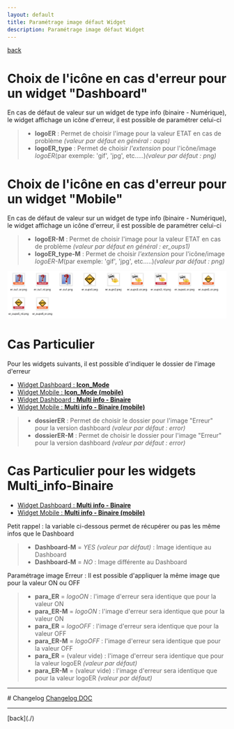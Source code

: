 ```yaml
---
layout: default
title: Paramétrage image défaut Widget
description: Paramétrage image défaut Widget
---
```

[back](./)
# Choix de l'icône en cas d'erreur pour un widget "Dashboard"
En cas de défaut de valeur sur un widget de type info (binaire - Numérique), le widget affichage un icône d'erreur, il est possible de paramétrer celui-ci
<blockquote>
    <ul>
        <li><b>logoER</b> : Permet de choisir l'image pour la valeur ETAT en cas de problème <i>(valeur par défaut en général : oups)</i></li>
        <li><b>logoER_type</b> : Permet de choisir <i>l'extension</i> pour l'icône/image <i>logoER</i>(par exemple: 'gif', 'jpg', etc.....)<i>(valeur par défaut : png)</i></li>
    </ul>
</blockquote>

# Choix de l'icône en cas d'erreur pour un widget "Mobile"
En cas de défaut de valeur sur un widget de type info (binaire - Numérique), le widget affichage un icône d'erreur, il est possible de paramétrer celui-ci
<blockquote>
    <ul>
        <li><b>logoER-M</b> : Permet de choisir l'image pour la valeur ETAT en cas de problème <i>(valeur par défaut en général : er_oups1)</i></li>
        <li><b>logoER_type-M</b> : Permet de choisir <i>l'extension</i> pour l'icône/image <i>logoER-M</i>(par exemple: 'gif', 'jpg', etc.....)<i>(valeur par défaut : png)</i></li>
    </ul>
</blockquote>

<p><img src="../img/visuel/error.png" alt="Error" /></p>

# Cas Particulier
Pour les widgets suivants, il est possible d'indiquer le dossier de l'image d'erreur
<ul>
    <li><a href="WIDGET_d_Icon_Mode.html">Widget Dashboard : <b>Icon_Mode</b></a></li>
    <li><a href="WIDGET_m_Icon_Mode.html">Widget Mobile : <b>Icon_Mode (mobile)</b></a></li>
    <li><a href="WIDGET_d_Multi_info_Binaire.html">Widget Dashboard : <b>Multi info - Binaire</b></a></li>
    <li><a href="WIDGET_m_Multi_info_Binaire.html">Widget Mobile : <b>Multi info - Binaire (mobile)</b></a></li>
</ul>
<blockquote>
    <ul>
        <li><b>dossierER</b> : Permet de choisir le dossier pour l'image "Erreur" pour la version dashboard <i>(valeur par défaut : error)</i></li>
        <li><b>dossierER-M</b> : Permet de choisir le dossier pour l'image "Erreur" pour la version dashboard <i>(valeur par défaut : error)</i></li>
    </ul>
</blockquote>

# Cas Particulier pour les widgets Multi_info-Binaire
<ul>
    <li><a href="WIDGET_d_Multi_info_Binaire.html">Widget Dashboard : <b>Multi info - Binaire</b></a></li>
    <li><a href="WIDGET_m_Multi_info_Binaire.html">Widget Mobile : <b>Multi info - Binaire (mobile)</b></a></li>
</ul>

Petit rappel : la variable ci-dessous permet de récupérer ou pas les même infos que le Dashboard
<blockquote>
    <ul>
        <li><b>Dashboard-M</b> = <i>YES (valeur par défaut)</i> : Image identique au Dashboard</li>
        <li><b>Dashboard-M</b> = <i>NO</i>  : Image différente au Dashboard</li>
    </ul>
</blockquote>

Paramétrage image Erreur : Il est possible d'appliquer la même image que pour la valeur ON ou OFF
<blockquote>
    <ul>
        <li><b>para_ER</b> = <i>logoON</i> : l'image d'erreur sera identique que pour la valeur ON</li>
        <li><b>para_ER-M</b> = <i>logoON</i> : l'image d'erreur sera identique que pour la valeur ON</li>
        <li><b>para_ER</b> = <i>logoOFF</i> : l'image d'erreur sera identique que pour la valeur OFF</li>
        <li><b>para_ER-M</b> = <i>logoOFF</i> : l'image d'erreur sera identique que pour la valeur OFF</li>
        <li><b>para_ER</b> = <i> </i> (valeur vide) : l'image d'erreur sera identique que pour la valeur logoER <i>(valeur par défaut)</i></li>
        <li><b>para_ER-M</b> = <i></i> (valeur vide) : l'image d'erreur sera identique que pour la valeur logoER <i>(valeur par défaut)</i></li>
    </ul>
</blockquote>

<hr />
# Changelog
<a href="https://github.com/JEALG/JEEDOM-Widget_JAG-doc/commits/master">Changelog DOC</a>

<hr />
[back](./)